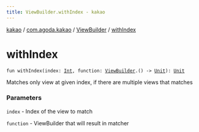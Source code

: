 ```yaml
---
title: ViewBuilder.withIndex - kakao
---
```


[kakao](../../index.html) / [com.agoda.kakao](../index.html) / [ViewBuilder](index.html) / [withIndex](.)

# withIndex

`fun withIndex(index: `[`Int`](https://kotlinlang.org/api/latest/jvm/stdlib/kotlin/-int/index.html)`, function: `[`ViewBuilder`](index.html)`.() -> `[`Unit`](https://kotlinlang.org/api/latest/jvm/stdlib/kotlin/-unit/index.html)`): `[`Unit`](https://kotlinlang.org/api/latest/jvm/stdlib/kotlin/-unit/index.html)

Matches only view at given index, if there are multiple views that matches

### Parameters

`index` - Index of the view to match

`function` - ViewBuilder that will result in matcher